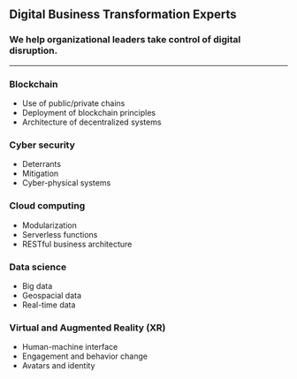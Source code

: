 ## Digital Business Transformation Experts
### We help organizational leaders take control of digital disruption.
---
### Blockchain
- Use of public/private chains
- Deployment of blockchain principles
- Architecture of decentralized systems
### Cyber security
- Deterrants
- Mitigation
- Cyber-physical systems
### Cloud computing
- Modularization
- Serverless functions
- RESTful business architecture
### Data science
- Big data
- Geospacial data
- Real-time data
### Virtual and Augmented Reality (XR)
- Human-machine interface
- Engagement and behavior change
- Avatars and identity
